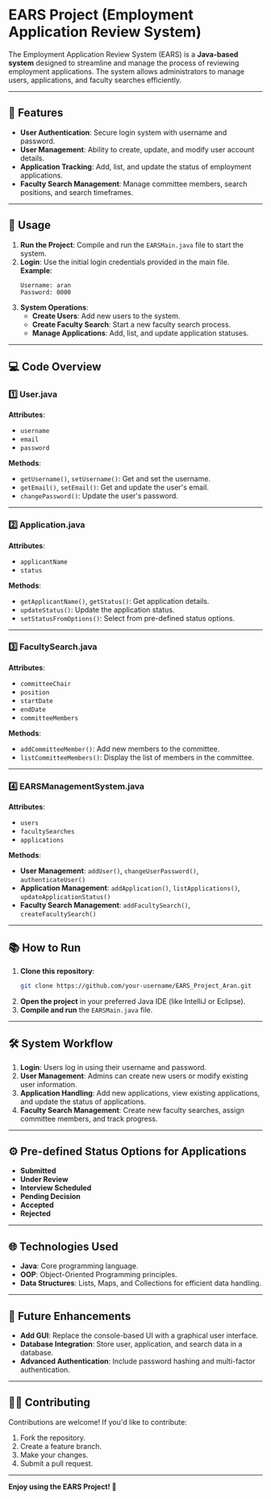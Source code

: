 # EARS Project (Employment Application Review System)

The Employment Application Review System (EARS) is a **Java-based system** designed to streamline and manage the process of reviewing employment applications. The system allows administrators to manage users, applications, and faculty searches efficiently.

---

## 🚀 Features

- **User Authentication**: Secure login system with username and password.
- **User Management**: Ability to create, update, and modify user account details.
- **Application Tracking**: Add, list, and update the status of employment applications.
- **Faculty Search Management**: Manage committee members, search positions, and search timeframes.

---

## 📜 Usage

1. **Run the Project**: Compile and run the `EARSMain.java` file to start the system.
2. **Login**: Use the initial login credentials provided in the main file.  
   **Example**:  
   ```
   Username: aran  
   Password: 0000
   ```
3. **System Operations**:  
   - **Create Users**: Add new users to the system.  
   - **Create Faculty Search**: Start a new faculty search process.  
   - **Manage Applications**: Add, list, and update application statuses.  

---

## 💻 Code Overview

### 1️⃣ **User.java**

**Attributes**:  
- `username`  
- `email`  
- `password`  

**Methods**:  
- `getUsername()`, `setUsername()`: Get and set the username.  
- `getEmail()`, `setEmail()`: Get and update the user's email.  
- `changePassword()`: Update the user's password.  

---

### 2️⃣ **Application.java**

**Attributes**:  
- `applicantName`  
- `status`  

**Methods**:  
- `getApplicantName()`, `getStatus()`: Get application details.  
- `updateStatus()`: Update the application status.  
- `setStatusFromOptions()`: Select from pre-defined status options.  

---

### 3️⃣ **FacultySearch.java**

**Attributes**:  
- `committeeChair`  
- `position`  
- `startDate`  
- `endDate`  
- `committeeMembers`  

**Methods**:  
- `addCommitteeMember()`: Add new members to the committee.  
- `listCommitteeMembers()`: Display the list of members in the committee.  

---

### 4️⃣ **EARSManagementSystem.java**

**Attributes**:  
- `users`  
- `facultySearches`  
- `applications`  

**Methods**:  
- **User Management**: `addUser()`, `changeUserPassword()`, `authenticateUser()`  
- **Application Management**: `addApplication()`, `listApplications()`, `updateApplicationStatus()`  
- **Faculty Search Management**: `addFacultySearch()`, `createFacultySearch()`  

---

## 📚 How to Run

1. **Clone this repository**:  
   ```bash
   git clone https://github.com/your-username/EARS_Project_Aran.git
   ```
2. **Open the project** in your preferred Java IDE (like IntelliJ or Eclipse).  
3. **Compile and run** the `EARSMain.java` file.  

---

## 🛠️ System Workflow

1. **Login**: Users log in using their username and password.  
2. **User Management**: Admins can create new users or modify existing user information.  
3. **Application Handling**: Add new applications, view existing applications, and update the status of applications.  
4. **Faculty Search Management**: Create new faculty searches, assign committee members, and track progress.  

---

## ⚙️ Pre-defined Status Options for Applications

- **Submitted**  
- **Under Review**  
- **Interview Scheduled**  
- **Pending Decision**  
- **Accepted**  
- **Rejected**  

---

## 🌐 Technologies Used

- **Java**: Core programming language.  
- **OOP**: Object-Oriented Programming principles.  
- **Data Structures**: Lists, Maps, and Collections for efficient data handling.  

---

## 📢 Future Enhancements

- **Add GUI**: Replace the console-based UI with a graphical user interface.  
- **Database Integration**: Store user, application, and search data in a database.  
- **Advanced Authentication**: Include password hashing and multi-factor authentication.  

---

## 🧑‍💻 Contributing

Contributions are welcome! If you'd like to contribute:  
1. Fork the repository.  
2. Create a feature branch.  
3. Make your changes.  
4. Submit a pull request.  

---

**Enjoy using the EARS Project! 🚀**
